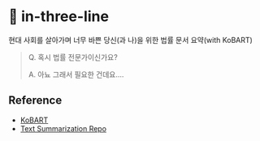 # 📑 in-three-line
현대 사회를 살아가며 너무 바쁜 당신(과 나)을 위한 법률 문서 요약(with KoBART)

> Q. 혹시 법률 전문가이신가요?
>
> A. 아뇨 그래서 필요한 건데요....


## Reference
- [KoBART](https://github.com/SKT-AI/KoBART)
- [Text Summarization Repo](https://github.com/uoneway/Text-Summarization-Repo#pre-trained-models)
